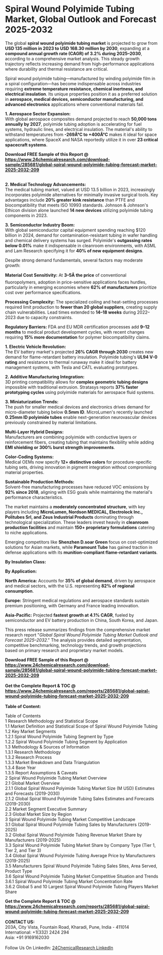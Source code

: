 <h1>Spiral Wound Polyimide Tubing Market, Global Outlook and Forecast 2025-2032</h1><p>The global <strong>spiral wound polyimide tubing market</strong> is projected to grow from <strong>USD 135 million in 2023 to USD 168.30 million by 2030</strong>, expanding at a <strong>compound annual growth rate (CAGR) of 3.2% during 2025–2030</strong>, according to a comprehensive market analysis. This steady growth trajectory reflects increasing demand from high-performance applications where durability and thermal resistance are critical.</p><p>Spiral wound polyimide tubing—manufactured by winding polyimide film in a spiral configuration—has become indispensable across industries requiring <strong>extreme temperature resistance, chemical inertness, and electrical insulation</strong>. Its unique properties position it as a preferred solution in <strong>aerospace, medical devices, semiconductor manufacturing, and advanced electronics</strong> applications where conventional materials fail.</p><p><strong>1. Aerospace Sector Expansion:</strong><br>
With global aerospace composites demand projected to reach <strong>50,000 tons annually by 2027</strong>, polyimide tubing adoption is accelerating for fuel systems, hydraulic lines, and electrical insulation. The material's ability to withstand temperatures from <strong>-269Â°C to +400Â°C</strong> makes it ideal for space applications, where SpaceX and NASA reportedly utilize it in over <strong>23 critical spacecraft systems</strong>.</p><div><b>Download FREE Sample of this Report @ 
            <a href="https://www.24chemicalresearch.com/download-sample/285681/global-spiral-wound-polyimide-tubing-forecast-market-2025-2032-209">
            https://www.24chemicalresearch.com/download-sample/285681/global-spiral-wound-polyimide-tubing-forecast-market-2025-2032-209</a></b></div><br><p><strong>2. Medical Technology Advancements:</strong><br>
The medical tubing market, valued at USD 13.5 billion in 2023, increasingly incorporates polyimide alternatives for minimally invasive surgical tools. Key advantages include <strong>20% greater kink resistance</strong> than PTFE and biocompatibility that meets ISO 10993 standards. Johnson &amp; Johnson's Ethicon division alone launched <strong>14 new devices</strong> utilizing polyimide tubing components in 2023.</p><p><strong>3. Semiconductor Industry Boom:</strong><br>
With global semiconductor capital equipment spending reaching $120 billion in 2024, demand for contamination-resistant tubing in wafer handling and chemical delivery systems has surged. Polyimide's <strong>outgassing rates below 0.01%</strong> make it indispensable in cleanroom environments, with ASML and Lam Research specifying it for <strong>40% of new equipment designs</strong>.</p><p>Despite strong demand fundamentals, several factors may moderate growth:</p><p><strong>Material Cost Sensitivity:</strong> At <strong>3–5Ã the price</strong> of conventional fluoropolymers, adoption in price-sensitive applications faces hurdles, particularly in emerging economies where <strong>62% of manufacturers</strong> prioritize cost over performance specifications.</p><p><strong>Processing Complexity:</strong> The specialized coiling and heat-setting processes required limit production to <strong>fewer than 20 global suppliers</strong>, creating supply chain vulnerabilities. Lead times extended to <strong>14–18 weeks</strong> during 2022–2023 due to capacity constraints.</p><p><strong>Regulatory Barriers:</strong> FDA and EU MDR certification processes add <strong>9–12 months</strong> to medical product development cycles, with recent changes requiring <strong>15% more documentation</strong> for polymer biocompatibility claims.</p><p><strong>1. Electric Vehicle Revolution:</strong><br>
The EV battery market's projected <strong>26% CAGR through 2030</strong> creates new demand for flame-retardant battery insulation. Polyimide tubing's <strong>UL94 V-0 rating</strong> and resistance to thermal runaway make it ideal for battery management systems, with Tesla and CATL evaluating prototypes.</p><p><strong>2. Additive Manufacturing Integration:</strong><br>
3D printing compatibility allows for <strong>complex geometric tubing designs</strong> impossible with traditional extrusion. Stratasys reports <strong>37% faster prototyping cycles</strong> using polyimide materials for aerospace fluid systems.</p><p><strong>3. Miniaturization Trends:</strong><br>
The push for smaller medical devices and electronics drives demand for micro-diameter tubing below <strong>0.5mm ID</strong>. MicroLumen's recently launched <strong>0.25mm ID polyimide tubes</strong> enable next-generation neurovascular devices previously constrained by material limitations.</p><p><strong>Multi-Layer Hybrid Designs:</strong><br>
	Manufacturers are combining polyimide with conductive layers or reinforcement fibers, creating tubing that maintains flexibility while adding <strong>EMI shielding or 300% burst strength improvements</strong>.</p><p><strong>Color-Coding Systems:</strong><br>
	Medical OEMs now specify <strong>12+ distinctive colors</strong> for procedure-specific tubing sets, driving innovation in pigment integration without compromising material properties.</p><p><strong>Sustainable Production Methods:</strong><br>
	Solvent-free manufacturing processes have reduced VOC emissions by <strong>92% since 2018</strong>, aligning with ESG goals while maintaining the material's performance characteristics.</p><p>The market maintains a <strong>moderately concentrated structure</strong>, with key players including <strong>MicroLumen, Nordson MEDICAL, Electrolock Inc., Politubes Srl, and Zeus Industrial Products</strong> dominating through technological specialization. These leaders invest heavily in <strong>cleanroom production facilities</strong> and maintain <strong>150+ proprietary formulations</strong> catering to niche applications.</p><p>Emerging competitors like <strong>Shenzhen D.soar Green</strong> focus on cost-optimized solutions for Asian markets, while <strong>Paramount Tube</strong> has gained traction in defense applications with its <strong>munition-compliant flame-retardant variants</strong>.</p><p><strong>By Insulation Class:</strong></p><p><strong>By Application:</strong></p><p><strong>North America:</strong> Accounts for <strong>35% of global demand</strong>, driven by aerospace and medical sectors, with the U.S. representing <strong>82% of regional consumption</strong>.</p><p><strong>Europe:</strong> Stringent medical regulations and aerospace standards sustain premium positioning, with Germany and France leading innovation.</p><p><strong>Asia-Pacific:</strong> Projected <strong>fastest growth at 4.1% CAGR</strong>, fueled by semiconductor and EV battery production in China, South Korea, and Japan.</p><p>This press release summarizes findings from the comprehensive market research report "<em>Global Spiral Wound Polyimide Tubing Market Outlook and Forecast 2025–2032</em>." The analysis provides detailed segmentation, competitive benchmarking, technology trends, and growth projections based on primary research and proprietary market models.</p><div><b>Download FREE Sample of this Report @ 
            <a href="https://www.24chemicalresearch.com/download-sample/285681/global-spiral-wound-polyimide-tubing-forecast-market-2025-2032-209">
            https://www.24chemicalresearch.com/download-sample/285681/global-spiral-wound-polyimide-tubing-forecast-market-2025-2032-209</a></b></div><br><div><b>Get the Complete Report & TOC @ 
            <a href="https://www.24chemicalresearch.com/reports/285681/global-spiral-wound-polyimide-tubing-forecast-market-2025-2032-209">
            https://www.24chemicalresearch.com/reports/285681/global-spiral-wound-polyimide-tubing-forecast-market-2025-2032-209</a></b></div><br>
            <b>Table of Content:</b><p>Table of Contents<br />
1 Research Methodology and Statistical Scope<br />
1.1 Market Definition and Statistical Scope of Spiral Wound Polyimide Tubing<br />
1.2 Key Market Segments<br />
1.2.1 Spiral Wound Polyimide Tubing Segment by Type<br />
1.2.2 Spiral Wound Polyimide Tubing Segment by Application<br />
1.3 Methodology & Sources of Information<br />
1.3.1 Research Methodology<br />
1.3.2 Research Process<br />
1.3.3 Market Breakdown and Data Triangulation<br />
1.3.4 Base Year<br />
1.3.5 Report Assumptions & Caveats<br />
2 Spiral Wound Polyimide Tubing Market Overview<br />
2.1 Global Market Overview<br />
2.1.1 Global Spiral Wound Polyimide Tubing Market Size (M USD) Estimates and Forecasts (2019-2030)<br />
2.1.2 Global Spiral Wound Polyimide Tubing Sales Estimates and Forecasts (2019-2030)<br />
2.2 Market Segment Executive Summary<br />
2.3 Global Market Size by Region<br />
3 Spiral Wound Polyimide Tubing Market Competitive Landscape<br />
3.1 Global Spiral Wound Polyimide Tubing Sales by Manufacturers (2019-2025)<br />
3.2 Global Spiral Wound Polyimide Tubing Revenue Market Share by Manufacturers (2019-2025)<br />
3.3 Spiral Wound Polyimide Tubing Market Share by Company Type (Tier 1, Tier 2, and Tier 3)<br />
3.4 Global Spiral Wound Polyimide Tubing Average Price by Manufacturers (2019-2025)<br />
3.5 Manufacturers Spiral Wound Polyimide Tubing Sales Sites, Area Served, Product Type<br />
3.6 Spiral Wound Polyimide Tubing Market Competitive Situation and Trends<br />
3.6.1 Spiral Wound Polyimide Tubing Market Concentration Rate<br />
3.6.2 Global 5 and 10 Largest Spiral Wound Polyimide Tubing Players Market Share </p><div><b>Get the Complete Report & TOC @ 
            <a href="https://www.24chemicalresearch.com/reports/285681/global-spiral-wound-polyimide-tubing-forecast-market-2025-2032-209">
            https://www.24chemicalresearch.com/reports/285681/global-spiral-wound-polyimide-tubing-forecast-market-2025-2032-209</a></b></div><br><b>CONTACT US:</b><br>
            203A, City Vista, Fountain Road, Kharadi, Pune, India - 411014<br>
            International: +1(332) 2424 294<br>
            Asia: +91 9169162030 <br><br>
            Follow Us On LinkedIn: <a href="https://www.linkedin.com/company/24chemicalresearch/">24ChemicalResearch LinkedIn</a>